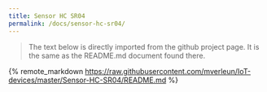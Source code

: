 ```yaml
---
title: Sensor HC SR04
permalink: /docs/sensor-hc-sr04/
---
```

> The text below is directly imported from the github project page. It is the same as the README.md document found there.

<!-- load remote readme file from github -->
{% remote_markdown https://raw.githubusercontent.com/mverleun/IoT-devices/master/Sensor-HC-SR04/README.md %}
